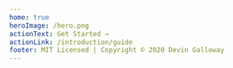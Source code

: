 ```yaml
---
home: true
heroImage: /hero.png
actionText: Get Started →
actionLink: /introduction/guide
footer: MIT Licensed | Copyright © 2020 Devin Galloway
---
```

